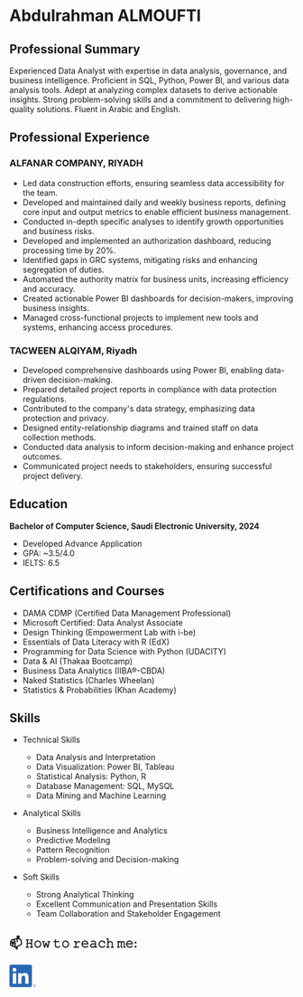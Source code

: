 # Abdulrahman ALMOUFTI

## Professional Summary

Experienced Data Analyst with expertise in data analysis, governance, and business intelligence. Proficient in SQL, Python, Power BI, and various data analysis tools. Adept at analyzing complex datasets to derive actionable insights. Strong problem-solving skills and a commitment to delivering high-quality solutions. Fluent in Arabic and English.

## Professional Experience

### ALFANAR COMPANY, RIYADH
- Led data construction efforts, ensuring seamless data accessibility for the team.
- Developed and maintained daily and weekly business reports, defining core input and output metrics to enable efficient business management.
- Conducted in-depth specific analyses to identify growth opportunities and business risks.
- Developed and implemented an authorization dashboard, reducing processing time by 20%.
- Identified gaps in GRC systems, mitigating risks and enhancing segregation of duties.
- Automated the authority matrix for business units, increasing efficiency and accuracy.
- Created actionable Power BI dashboards for decision-makers, improving business insights.
- Managed cross-functional projects to implement new tools and systems, enhancing access procedures.

### TACWEEN ALQIYAM, Riyadh
- Developed comprehensive dashboards using Power BI, enabling data-driven decision-making.
- Prepared detailed project reports in compliance with data protection regulations.
- Contributed to the company's data strategy, emphasizing data protection and privacy.
- Designed entity-relationship diagrams and trained staff on data collection methods.
- Conducted data analysis to inform decision-making and enhance project outcomes.
- Communicated project needs to stakeholders, ensuring successful project delivery.

## Education

**Bachelor of Computer Science, Saudi Electronic University, 2024**
- Developed Advance Application
- GPA: ~3.5/4.0
- IELTS: 6.5

## Certifications and Courses

- DAMA CDMP (Certified Data Management Professional)
- Microsoft Certified: Data Analyst Associate
- Design Thinking (Empowerment Lab with i-be)
- Essentials of Data Literacy with R (EdX)
- Programming for Data Science with Python (UDACITY)
- Data & AI (Thakaa Bootcamp)
- Business Data Analytics (IIBA®-CBDA)
- Naked Statistics (Charles Wheelan)
- Statistics & Probabilities (Khan Academy)

## Skills

- Technical Skills
  - Data Analysis and Interpretation
  - Data Visualization: Power BI, Tableau
  - Statistical Analysis: Python, R
  - Database Management: SQL, MySQL
  - Data Mining and Machine Learning

- Analytical Skills
  - Business Intelligence and Analytics
  - Predictive Modeling
  - Pattern Recognition
  - Problem-solving and Decision-making

- Soft Skills
  - Strong Analytical Thinking
  - Excellent Communication and Presentation Skills
  - Team Collaboration and Stakeholder Engagement

## 📫 𝙷𝚘𝚠 𝚝𝚘 𝚛𝚎𝚊𝚌𝚑 𝚖𝚎:
[<img src="https://github.com/ABMUF/ABMUF/blob/main/Soicals/linkedin.png" height="40em" align="center" alt="Follow ABMUF on LinkedIn" title="Follow ABMUF on LinkedIn"/>](www.linkedin.com/in/abdulrahman-almoufti)
